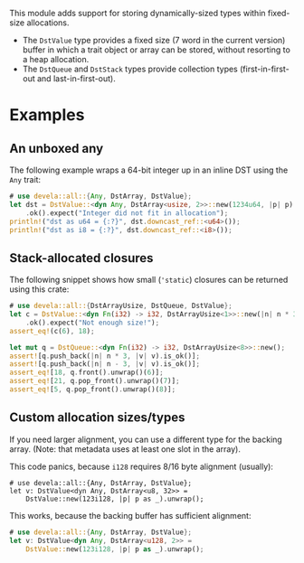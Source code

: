 This module adds support for storing dynamically-sized types within fixed-size
allocations.

- The `DstValue` type provides a fixed size (7 word in the current version)
  buffer in which a trait object or array can be stored, without resorting
  to a heap allocation.
- The `DstQueue` and `DstStack` types provide collection types
  (first-in-first-out and last-in-first-out).

# Examples

## An unboxed any
The following example wraps a 64-bit integer up in an inline DST using the `Any`
trait:

```rust
# use devela::all::{Any, DstArray, DstValue};
let dst = DstValue::<dyn Any, DstArray<usize, 2>>::new(1234u64, |p| p)
    .ok().expect("Integer did not fit in allocation");
println!("dst as u64 = {:?}", dst.downcast_ref::<u64>());
println!("dst as i8 = {:?}", dst.downcast_ref::<i8>());
```

## Stack-allocated closures
The following snippet shows how small (`'static`) closures can be returned using
this crate:

```rust
# use devela::all::{DstArrayUsize, DstQueue, DstValue};
let c = DstValue::<dyn Fn(i32) -> i32, DstArrayUsize<1>>::new(|n| n * 3, |v| v)
    .ok().expect("Not enough size!");
assert_eq!(c(6), 18);

let mut q = DstQueue::<dyn Fn(i32) -> i32, DstArrayUsize<8>>::new();
assert![q.push_back(|n| n * 3, |v| v).is_ok()];
assert![q.push_back(|n| n - 3, |v| v).is_ok()];
assert_eq![18, q.front().unwrap()(6)];
assert_eq![21, q.pop_front().unwrap()(7)];
assert_eq![5, q.pop_front().unwrap()(8)];
```

## Custom allocation sizes/types
If you need larger alignment, you can use a different type for the backing array.
(Note: that metadata uses at least one slot in the array).

This code panics, because `i128` requires 8/16 byte alignment (usually):
```should_panic
# use devela::all::{Any, DstArray, DstValue};
let v: DstValue<dyn Any, DstArray<u8, 32>> =
    DstValue::new(123i128, |p| p as _).unwrap();
```

This works, because the backing buffer has sufficient alignment:
```rust
# use devela::all::{Any, DstArray, DstValue};
let v: DstValue<dyn Any, DstArray<u128, 2>> =
    DstValue::new(123i128, |p| p as _).unwrap();
```
